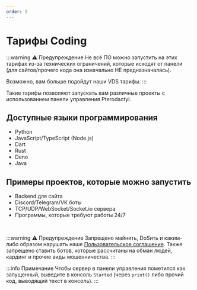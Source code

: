 ```yaml
---
order: 5
---
```


# Тарифы Coding

:::warning :warning: Предупреждение
Не всё ПО можно запустить на этих тарифах из-за технических ограничений, которые исходят от панели (для сайтов/прочего кода она изначально НЕ предназначалась).

Возможно, вам больше подойдут наши VDS тарифы.
:::

Такие тарифы позволяют запускать вам различные проекты с использованием панели управления Pterodactyl.

## Доступные языки программирования

- Python
- JavaScript/TypeScript (Node.js)
- Dart
- Rust
- Deno
- Java

## Примеры проектов, которые можно запустить

- Backend для сайта
- Discord/Telegram/VK боты
- TCP/UDP/WebSocket/Socket.io сервера
- Программы, которые требуют работы 24/7

<br>

:::warning :warning: Предупреждение
Запрещено майнить, DoSить и каким-либо образом нарушать наше [Пользовательское соглашение](https://play2go.cloud/user-agreement).
Также запрещено ставить ботов, которые рассчитаны на обман людей, кардинг и прочие виды мошенничества.
:::

:::info Примечание
Чтобы сервер в панели управления пометился как запущенный, выведите в консоль `Started` (через `print()` либо прочий код, выводящий текст в консоль).
:::
